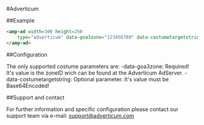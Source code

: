 <!---
Copyright 2016 The AMP HTML Authors. All Rights Reserved.

Licensed under the Apache License, Version 2.0 (the "License");
you may not use this file except in compliance with the License.
You may obtain a copy of the License at

      http://www.apache.org/licenses/LICENSE-2.0

Unless required by applicable law or agreed to in writing, software
distributed under the License is distributed on an "AS-IS" BASIS,
WITHOUT WARRANTIES OR CONDITIONS OF ANY KIND, either express or implied.
See the License for the specific language governing permissions and
limitations under the License.
-->

#Adverticum

##Example

```html
<amp-ad width=300 height=250
    type="adverticum" data-goa3zone="123456789" data-costumetargetstring="bXVzdGJlYmVhc2U2NGVuY29kZWQ=" >
</amp-ad>
```

##Configuration

The only supported costume parameters are: 
-data-goa3zone: 
	Required!
	It's value is the zoneID wich can be found at the Adverticum AdServer.
-data-costumetargetstring:
	Optional parameter. 
	It's value must be Base64Encoded!


##Support and contact

For further information and specific configuration please contact our support team via e-mail:
support@adverticum.com

